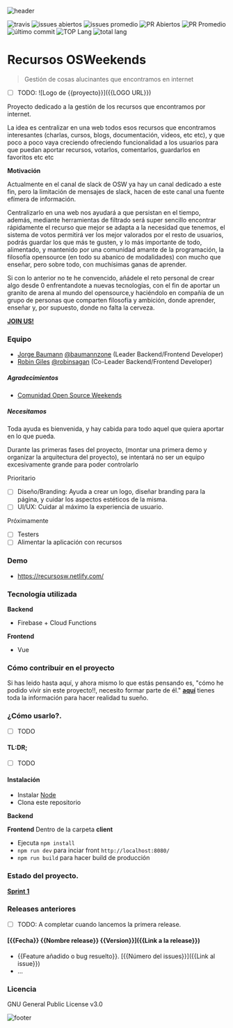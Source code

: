 ![header](.osweekends/img/OSW-project-GitHub-template-header.jpg)




![travis](https://img.shields.io/travis/OSWeekends/recursos.osweekends.com.svg)
![issues abiertos](https://img.shields.io/github/issues/OSWeekends/recursos.osweekends.com.svg)
![issues promedio](https://img.shields.io/issuestats/i/github/OSWeekends/recursos.osweekends.com.svg)
![PR Abiertos](https://img.shields.io/github/issues-pr/OSWeekends/recursos.osweekends.com.svg)
![PR Promedio](https://img.shields.io/issuestats/p/github/OSWeekends/recursos.osweekends.com.svg)
![último commit](https://img.shields.io/github/last-commit/OSWeekends/recursos.osweekends.com/master.svg)
![TOP Lang](https://img.shields.io/github/languages/top/OSWeekends/recursos.osweekends.com.svg)
![total lang](https://img.shields.io/github/languages/count/OSWeekends/recursos.osweekends.com.svg)

# Recursos OSWeekends

> Gestión de cosas alucinantes que encontramos en internet

 - [ ] TODO: ![Logo de {{proyecto}}]({{LOGO URL}})

Proyecto dedicado a la gestión de los recursos que encontramos por internet.

La idea es centralizar en una web todos esos recursos que encontramos interesantes (charlas, cursos, blogs, documentación, videos, etc etc), y que poco a poco vaya creciendo ofreciendo funcionalidad a los usuarios para que puedan aportar recursos, votarlos, comentarlos, guardarlos en favoritos etc etc

**Motivación**

Actualmente en el canal de slack de OSW ya hay un canal dedicado a este fin, pero la limitación de mensajes de slack, hacen de este canal una fuente efímera de información. 

Centralizarlo en una web nos ayudará a que persistan en el tiempo, además, mediante herramientas de filtrado será super sencillo encontrar rápidamente el recurso que mejor se adapta a la necesidad que tenemos, el sistema de votos permitirá ver los mejor valorados por el resto de usuarios, podrás guardar los que más te gusten, y lo más importante de todo, alimentado, y mantenido por una comunidad amante de la programación, la filosofía opensource (en todo su abanico de modalidades) con mucho que enseñar, pero sobre todo, con muchísimas ganas de aprender.

Si con lo anterior no te he convencido, añádele el reto personal de crear algo desde 0 enfrentandote a nuevas tecnologías, con el fin de aportar un granito de arena al mundo del opensource,y haciéndolo en compañía de un grupo de personas que comparten filosofía y ambición, donde aprender, enseñar y, por supuesto, donde no falta la cerveza.

**[JOIN US!](CONTRIBUTING.md)** 

### Equipo

 - [Jorge Baumann](https://github.com/baumannzone) [@baumannzone](https://twitter.com/baumannzone) (Leader Backend/Frontend Developer)
 - [Robin Giles](https://github.com/robinparadise) [@robinsagan](https://twitter.com/robinsagan/) (Co-Leader Backend/Frontend Developer)


##### Agradecimientos

 - [Comunidad Open Source Weekends](https://github.com/OSWeekends)


##### Necesitamos

Toda ayuda es bienvenida, y hay cabida para todo aquel que quiera aportar en lo que pueda. 

Durante las primeras fases del proyecto, (montar una primera demo y organizar la arquitectura del proyecto), se intentará no ser un equipo excesivamente grande para poder controlarlo

Prioritario
 - [ ] Diseño/Branding: Ayuda a crear un logo, diseñar branding para la página, y cuidar los aspectos estéticos de la misma.
 - [ ] UI/UX: Cuidar al máximo la experiencia de usuario.

Próximamente
 - [ ] Testers
 - [ ] Alimentar la aplicación con recursos

### Demo

- https://recursosw.netlify.com/

### Tecnología utilizada

**Backend**
- Firebase + Cloud Functions

**Frontend**
- Vue


### Cómo contribuir en el proyecto

Si has leido hasta aquí, y ahora mismo lo que estás pensando es, "cómo he podido vivir sin este proyecto!!, necesito formar parte de él." **[aquí](CONTRIBUTING.md)** tienes toda la información para hacer realidad tu sueño.


### ¿Cómo usarlo?.
- [ ] TODO
#### TL:DR;
- [ ] TODO

#### Instalación
- Instalar [Node](https://nodejs.org/es/)
- Clona este repositorio

**Backend**

**Frontend**
Dentro de la carpeta **client**
- Ejecuta `npm install`
- `npm run dev` para inciar front `http://localhost:8080/`
- `npm run build` para hacer build de producción

### Estado del proyecto.

**[Sprint 1](/milestone/2)**


### Releases anteriores
- [ ] TODO: A completar cuando lancemos la primera release.
#### [{{Fecha}} {{Nombre release}} {{Version}}]({{Link a la release}})
- {{Feature añadido o bug resuelto}}. [{{Número del issues}}]({{Link al issue}})
- ...

### Licencia

GNU General Public License v3.0




![footer](.osweekends/img/OSW-project-GitHub-template-footer.jpg)
